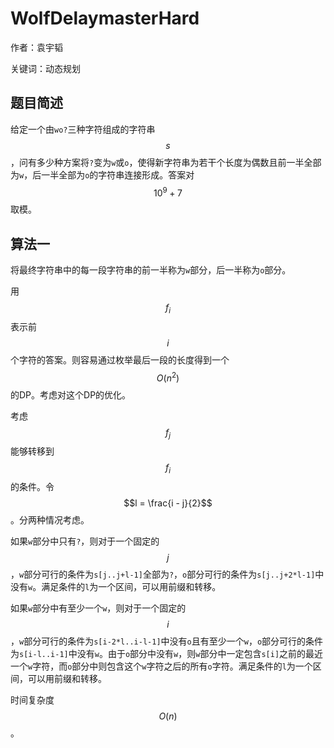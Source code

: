 WolfDelaymasterHard
===================

作者：袁宇韬

关键词：动态规划

题目简述
--------

给定一个由`wo?`三种字符组成的字符串$$s$$，问有多少种方案将`?`变为`w`或`o`，使得新字符串为若干个长度为偶数且前一半全部为`w`，后一半全部为`o`的字符串连接形成。答案对$$10^9+7$$取模。

算法一
------

将最终字符串中的每一段字符串的前一半称为`w`部分，后一半称为`o`部分。

用$$f_i$$表示前$$i$$个字符的答案。则容易通过枚举最后一段的长度得到一个$$O(n^2)$$的DP。考虑对这个DP的优化。

考虑$$f_j$$能够转移到$$f_i$$的条件。令$$l = \frac{i - j}{2}$$。分两种情况考虑。

如果`w`部分中只有`?`，则对于一个固定的$$j$$，`w`部分可行的条件为`s[j..j+l-1]`全部为`?`，`o`部分可行的条件为`s[j..j+2*l-1]`中没有`w`。满足条件的`l`为一个区间，可以用前缀和转移。

如果`w`部分中有至少一个`w`，则对于一个固定的$$i$$，`w`部分可行的条件为`s[i-2*l..i-l-1]`中没有`o`且有至少一个`w`，`o`部分可行的条件为`s[i-l..i-1]`中没有`w`。由于`o`部分中没有`w`，则`w`部分中一定包含`s[i]`之前的最近一个`w`字符，而`o`部分中则包含这个`w`字符之后的所有`o`字符。满足条件的`l`为一个区间，可以用前缀和转移。

时间复杂度$$O(n)$$。
